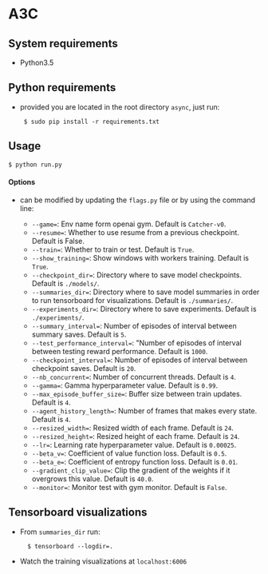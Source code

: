 # A3C

## System requirements

 - Python3.5

## Python requirements

 - provided you are located in the root directory ```async```, just run:

        $ sudo pip install -r requirements.txt

## Usage

    $ python run.py

#### Options

- can be modified by updating the ```flags.py``` file or by using the command line:

    * ```--game=```:  Env name form openai gym. Default is ```Catcher-v0```.
    * ```--resume=```:  Whether to use resume from a previous checkpoint. Default is False.
    * ```--train=```:  Whether to train or test. Default is ```True```.
    * ```--show_training=```:  Show windows with workers training. Default is ```True```.
    * ```--checkpoint_dir=```:  Directory where to save model checkpoints. Default is ```./models/```.
    * ```--summaries_dir=```:  Directory where to save model summaries in order to run tensorboard for visualizations. Default is ```./summaries/```.
    * ```--experiments_dir=```:  Directory where to save experiments. Default is ```./experiments/```.
    * ```--summary_interval=```:  Number of episodes of interval between summary saves. Default is ```5```.
    * ```--test_performance_interval=```:  "Number of episodes of interval between testing reward performance. Default is ```1000```.
    * ```--checkpoint_interval=```:  Number of episodes of interval between checkpoint saves. Default is ```20```.
    * ```--nb_concurrent=```:  Number of concurrent threads. Default is ```4```.
    * ```--gamma=```:  Gamma hyperparameter value. Default is ```0.99```.
    * ```--max_episode_buffer_size=```:  Buffer size between train updates. Default is ```4```.
    * ```--agent_history_length=```:  Number of frames that makes every state. Default is ```4```.
    * ```--resized_width=```:  Resized width of each frame. Default is ```24```.
    * ```--resized_height=```:  Resized height of each frame. Default is ```24```.
    * ```--lr=```:  Learning rate hyperparameter value. Default is ```0.00025```.
    * ```--beta_v=```:  Coefficient of value function loss. Default is ```0.5```.
    * ```--beta_e=```:  Coefficient of entropy function loss. Default is ```0.01```.
    * ```--gradient_clip_value=```:  Clip the gradient of the weights if it overgrows this value. Default is ```40.0```.
    * ```--monitor=```:  Monitor test with gym monitor. Default is ```False```.

## Tensorboard visualizations

* From ```summaries_dir``` run:
    
        $ tensorboard --logdir=.
    
* Watch the training visualizations at ```localhost:6006```

